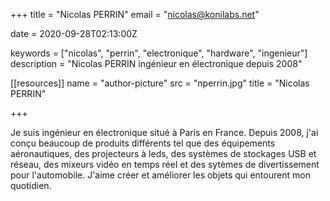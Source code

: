 +++
title = "Nicolas PERRIN"
email = "nicolas@konilabs.net"

date = 2020-09-28T02:13:00Z

keywords = ["nicolas", "perrin", "electronique", "hardware", "ingenieur"]
description = "Nicolas PERRIN ingénieur en électronique depuis 2008"

[[resources]]
  name = "author-picture"
  src = "nperrin.jpg"
  title = "Nicolas PERRIN"

+++

Je suis ingénieur en électronique situé à Paris en France.
Depuis 2008, j'ai conçu beaucoup de produits différents tel que des équipements aéronautiques, des projecteurs à leds, des systèmes de stockages USB et réseau, des mixeurs vidéo en temps réel et des sytèmes de divertissement pour l'automobile.
J'aime créer et améliorer les objets qui entourent mon quotidien.
